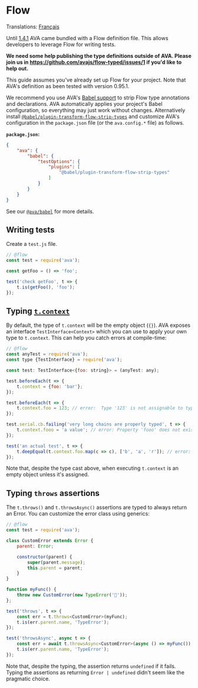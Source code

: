 # Flow

Translations: [Français](https://github.com/avajs/ava-docs/blob/master/fr_FR/docs/recipes/flow.md)

Until [1.4.1](https://github.com/avajs/ava/releases/tag/v1.4.1) AVA came bundled with a Flow definition file. This allows developers to leverage Flow for writing tests.

**We need some help publishing the type definitions outside of AVA. Please join us in https://github.com/avajs/flow-typed/issues/1 if you'd like to help out.**

This guide assumes you've already set up Flow for your project. Note that AVA's definition as been tested with version 0.95.1.

We recommend you use AVA's [Babel support](https://github.com/avajs/babel) to strip Flow type annotations and declarations. AVA automatically applies your project's Babel configuration, so everything may just work without changes. Alternatively install [`@babel/plugin-transform-flow-strip-types`](https://www.npmjs.com/package/@babel/plugin-transform-flow-strip-types) and customize AVA's configuration in the `package.json` file (or the `ava.config.*` file) as follows.

**`package.json`:**

```json
{
	"ava": {
		"babel": {
			"testOptions": {
				"plugins": [
					"@babel/plugin-transform-flow-strip-types"
				]
			}
		}
	}
}
```

See our [`@ava/babel`](https://github.com/avajs/babel) for more details.

## Writing tests

Create a `test.js` file.

```js
// @flow
const test = require('ava');

const getFoo = () => 'foo';

test('check getFoo', t => {
	t.is(getFoo(), 'foo');
});
```

## Typing [`t.context`](../01-writing-tests.md#test-context)

By default, the type of `t.context` will be the empty object (`{}`). AVA exposes an interface `TestInterface<Context>` which you can use to apply your own type to `t.context`. This can help you catch errors at compile-time:

```js
// @flow
const anyTest = require('ava');
const type {TestInterface} = require('ava');

const test: TestInterface<{foo: string}> = (anyTest: any);

test.beforeEach(t => {
	t.context = {foo: 'bar'};
});

test.beforeEach(t => {
	t.context.foo = 123; // error:  Type '123' is not assignable to type 'string'
});

test.serial.cb.failing('very long chains are properly typed', t => {
	t.context.fooo = 'a value'; // error: Property 'fooo' does not exist on type ''
});

test('an actual test', t => {
	t.deepEqual(t.context.foo.map(c => c), ['b', 'a', 'r']); // error: Property 'map' does not exist on type 'string'
});
```

Note that, despite the type cast above, when executing `t.context` is an empty object unless it's assigned.

## Typing `throws` assertions

The `t.throws()` and `t.throwsAsync()` assertions are typed to always return an Error. You can customize the error class using generics:

```js
// @flow
const test = require('ava');

class CustomError extends Error {
	parent: Error;

	constructor(parent) {
		super(parent.message);
		this.parent = parent;
	}
}

function myFunc() {
	throw new CustomError(new TypeError('🙈'));
};

test('throws', t => {
	const err = t.throws<CustomError>(myFunc);
	t.is(err.parent.name, 'TypeError');
});

test('throwsAsync', async t => {
	const err = await t.throwsAsync<CustomError>(async () => myFunc());
	t.is(err.parent.name, 'TypeError');
});
```

Note that, despite the typing, the assertion returns `undefined` if it fails. Typing the assertions as returning `Error | undefined` didn't seem like the pragmatic choice.
